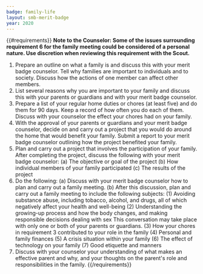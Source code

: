 ```yaml
---
badge: family-life
layout: smb-merit-badge
year: 2020
---
```


{{#requirements}}
**Note to the Counselor: Some of the issues surrounding requirement 6 for the family meeting could be considered of a personal nature. Use discretion when reviewing this requirement with the Scout.**
1. Prepare an outline on what a family is and discuss this with your merit badge counselor. Tell why families are important to individuals and to society. Discuss how the actions of one member can affect other members.
2. List several reasons why you are important to your family and discuss this with your parents or guardians and with your merit badge counselor.
3. Prepare a list of your regular home duties or chores (at least five) and do them for 90 days. Keep a record of how often you do each of them. Discuss with your counselor the effect your chores had on your family.
4. With the approval of your parents or guardians and your merit badge counselor, decide on and carry out a project that you would do around the home that would benefit your family. Submit a report to your merit badge counselor outlining how the project benefited your family.
5. Plan and carry out a project that involves the participation of your family. After completing the project, discuss the following with your merit badge counselor:
    (a) The objective or goal of the project
    (b) How individual members of your family participated
    (c) The results of the project
6. Do the following:
    (a) Discuss with your merit badge counselor how to plan and carry out a family meeting.
    (b) After this discussion, plan and carry out a family meeting to include the following subjects:
        (1) Avoiding substance abuse, including tobacco, alcohol, and drugs, all of which negatively affect your health and well-being
        (2) Understanding the growing-up process and how the body changes, and making responsible decisions dealing with sex
            This conversation may take place with only one or both of your parents or guardians.
        (3) How your chores in requirement 3 contributed to your role in the family
        (4) Personal and family finances
        (5) A crisis situation within your family
        (6) The effect of technology on your family
        (7) Good etiquette and manners
7. Discuss with your counselor your understanding of what makes an effective parent and why, and your thoughts on the parent's role and responsibilities in the family.
{{/requirements}}

